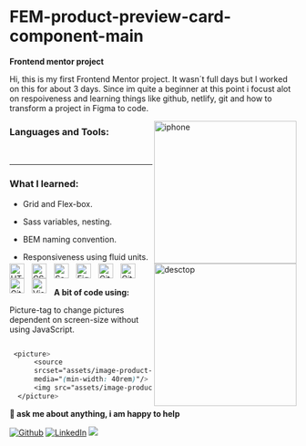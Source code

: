 # FEM-product-preview-card-component-main
**Frontend mentor project**

Hi, this is my first Frontend Mentor project. It wasn´t full days but I worked on this for about 3 days. Since im quite a beginner at this point i focust alot on respoiveness and learning things like github, netlify, git and how to transform a project in Figma to code.

<img align="right" height="250"  alt="iphone" src="https://github.com/OskarSollenberg/FEM-product-preview-card-component-main/assets/122973984/6d70be34-666a-4151-92de-c6c4c8e43ff4">
<img align="right" height="250" alt="desctop" src="https://github.com/OskarSollenberg/FEM-product-preview-card-component-main/assets/122973984/41f9a4f2-a382-43bd-aba0-fb4853537436">



### Languages and Tools:


<img align="left" alt="HTML5" width="26px" src="https://cdn.jsdelivr.net/gh/devicons/devicon/icons/html5/html5-original.svg" style="padding-right:10px;" />
<img align="left" alt="CSS3" width="26px" src="https://cdn.jsdelivr.net/gh/devicons/devicon/icons/css3/css3-original.svg" style="padding-right:10px;" />
<img align="left" alt="Sass" width="26px" src="https://cdn.jsdelivr.net/gh/devicons/devicon/icons/sass/sass-original.svg" style="padding-right:10px;" />
<img align="left" alt="Figma" width="26px" src="https://i.pinimg.com/originals/66/8c/cc/668cccb3f734f342e07c0185e6d9a975.png" style="padding-right:10px;" />
<img align="left" alt="Git" width="26px" src="https://cdn.jsdelivr.net/gh/devicons/devicon/icons/git/git-original.svg" style="padding-right:10px;" />
<img align="left" alt="GitHub" width="26px" src="https://user-images.githubusercontent.com/3369400/139448065-39a229ba-4b06-434b-bc67-616e2ed80c8f.png" style="padding-right:10px;" />
<img align="left" alt="GitHub" width="26px" src="https://seeklogo.com/images/N/netlify-logo-758722CDF4-seeklogo.com.png" style="padding-right:10px;" />
<img align="left" alt="Visual Studio Code" width="26px" src="https://cdn.jsdelivr.net/gh/devicons/devicon/icons/vscode/vscode-original.svg" style="padding-right:10px;" />

<br />

---
### What I learned:

- Grid and Flex-box.

- Sass variables, nesting.

- BEM naming convention.

- Responsiveness using fluid units.

<!--STRAT_SECTION:code-->

<br>

**A bit of code using:**

Picture-tag to change pictures dependent on screen-size without using JavaScript.
  
```scss

 <picture>
      <source
      srcset="assets/image-product-desktop.jpg"
      media="(min-width: 40rem)"/>
      <img src="assets/image-product-mobile.jpg" alt="">
  </picture>
```

**💬 ask me about anything, i am happy to help**

<p>
<a href="https://github.com/thmsgbrt" target="_blank"><img alt="Github" src="https://img.shields.io/badge/GitHub-%2312100E.svg?&style=for-the-badge&logo=Github&logoColor=white" /></a> 
<a href="https://www.linkedin.com/in/thomas-guibert" target="_blank"><img alt="LinkedIn" src="https://img.shields.io/badge/linkedin-%230077B5.svg?&style=for-the-badge&logo=linkedin&logoColor=white" /></a>
<a href="https://www.instagram.com/mokkapps/"><img src="https://img.shields.io/badge/instagram-%23E4405F.svg?&style=for-the-badge&logo=instagram&logoColor=white"></a>
</p>



